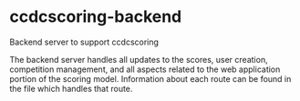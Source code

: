 # ccdcscoring-backend
Backend server to support ccdcscoring

The backend server handles all updates to the scores, user creation, competition management, and all aspects related to the web application portion of the scoring model. Information about each route can be found in the file which handles that route.
